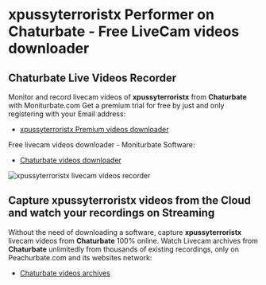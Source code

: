 # xpussyterroristx Performer on Chaturbate - Free LiveCam videos downloader

## Chaturbate Live Videos Recorder

Monitor and record livecam videos of **xpussyterroristx** from **Chaturbate** with Moniturbate.com
Get a premium trial for free by just and only registering with your Email address:
* [xpussyterroristx Premium videos downloader](https://moniturbate.com/request-demo-licence-key.html)

Free livecam videos downloader - Moniturbate Software:
* [Chaturbate videos downloader](https://moniturbate.com/moniturbate-download-software.html)

![xpussyterroristx livecam videos recorder](https://peachurnet.com/templates/moniturbate-software.png)


## Capture xpussyterroristx videos from the Cloud and watch your recordings on Streaming

Without the need of downloading a software, capture **xpussyterroristx** livecam videos from **Chaturbate** 100% online.
Watch Livecam archives from **Chaturbate** unlimitedly from thousands of existing recordings, only on Peachurbate.com and its websites network:
* [Chaturbate videos archives](https://peachurnet.com/)